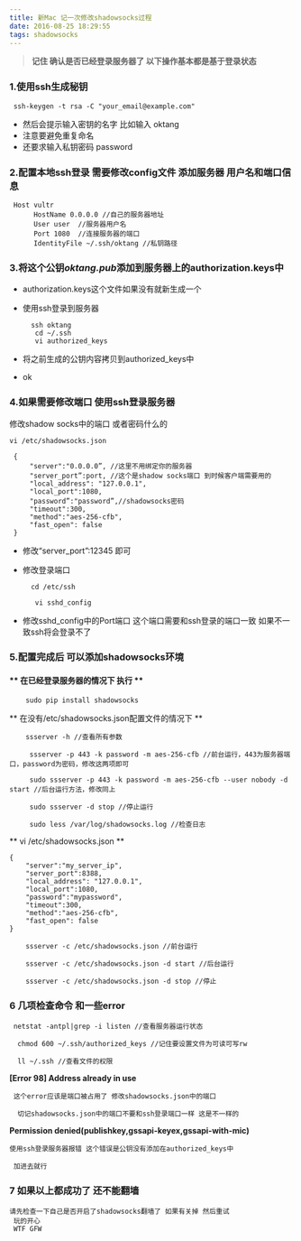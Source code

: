 ```yaml
---
title: 新Mac 记一次修改shadowsocks过程
date: 2016-08-25 18:29:55
tags: shadowsocks
---
```

>  **记住 确认是否已经登录服务器了 以下操作基本都是基于登录状态** 

### 1.使用ssh生成秘钥


     ssh-keygen -t rsa -C "your_email@example.com"
     
     
* 然后会提示输入密钥的名字 比如输入 oktang
* 注意要避免重复命名
* 还要求输入私钥密码 password

### 2.配置本地ssh登录 需要修改config文件 添加服务器 用户名和端口信息

     Host vultr
          HostName 0.0.0.0 //自己的服务器地址
          User user  //服务器用户名
          Port 1080  //连接服务器的端口
          IdentityFile ~/.ssh/oktang //私钥路径

### 3.将这个公钥*oktang.pub*添加到服务器上的authorization.keys中
     
* authorization.keys这个文件如果没有就新生成一个
* 使用ssh登录到服务器
		
		ssh oktang
		 cd ~/.ssh
	     vi authorized_keys
	    
* 将之前生成的公钥内容拷贝到authorized_keys中
* ok

### 4.如果需要修改端口 使用ssh登录服务器

修改shadow socks中的端口 或者密码什么的

    vi /etc/shadowsocks.json
    
     {
         "server":"0.0.0.0”, //这里不用绑定你的服务器
         "server_port”:port, //这个是shadow socks端口 到时候客户端需要用的
         "local_address": "127.0.0.1",
         "local_port":1080,
         "password”:"password”,//shadowsocks密码
         "timeout":300,
         "method":"aes-256-cfb",
         "fast_open": false
     }
     
* 修改“server_port”:12345 即可

* 修改登录端口

		cd /etc/ssh
		
	     vi sshd_config 
	    
* 修改sshd_config中的Port端口 这个端口需要和ssh登录的端口一致 如果不一致ssh将会登录不了


### 5.配置完成后 可以添加shadowsocks环境


#### ** 在已经登录服务器的情况下 执行 **



		sudo pip install shadowsocks
	

** 在没有/etc/shadowsocks.json配置文件的情况下  **

		ssserver -h //查看所有参数

		 ssserver -p 443 -k password -m aes-256-cfb //前台运行，443为服务器端口，password为密码，修改这两项即可

		 sudo ssserver -p 443 -k password -m aes-256-cfb --user nobody -d start //后台运行方法，修改同上

		 sudo ssserver -d stop //停止运行

		 sudo less /var/log/shadowsocks.log //检查日志
	
** vi /etc/shadowsocks.json **
	
	{
	    "server":"my_server_ip",
	    "server_port":8388,
	    "local_address": "127.0.0.1",
	    "local_port":1080,
	    "password":"mypassword",
	    "timeout":300,
	    "method":"aes-256-cfb",
	    "fast_open": false
    }
	    
		ssserver -c /etc/shadowsocks.json //前台运行

		ssserver -c /etc/shadowsocks.json -d start //后台运行

		ssserver -c /etc/shadowsocks.json -d stop //停止


### 6 几项检查命令 和一些error
	 netstat -antpl|grep -i listen //查看服务器运行状态

	  chmod 600 ~/.ssh/authorized_keys //记住要设置文件为可读可写rw
	
      ll ~/.ssh //查看文件的权限
	
 **[Error 98] Address already in use**
 
	 这个error应该是端口被占用了 修改shadowsocks.json中的端口
	 
	  切记shadowsocks.json中的端口不要和ssh登录端口一样 这是不一样的
	 
**Permission denied(publishkey,gssapi-keyex,gssapi-with-mic)**

	使用ssh登录服务器报错 这个错误是公钥没有添加在authorized_keys中 
	
     加进去就行

### 7 如果以上都成功了 还不能翻墙 
    请先检查一下自己是否开启了shadowsocks翻墙了 如果有关掉 然后重试
     玩的开心
     WTF GFW

